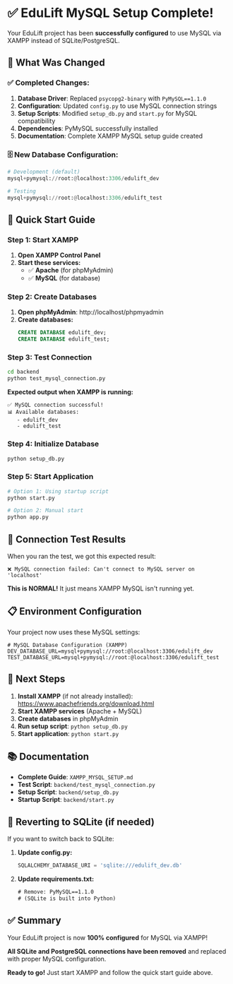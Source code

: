 # ✅ EduLift MySQL Setup Complete!

Your EduLift project has been **successfully configured** to use MySQL via XAMPP instead of SQLite/PostgreSQL.

## 🎯 What Was Changed

### ✅ Completed Changes:
1. **Database Driver**: Replaced `psycopg2-binary` with `PyMySQL==1.1.0`
2. **Configuration**: Updated `config.py` to use MySQL connection strings
3. **Setup Scripts**: Modified `setup_db.py` and `start.py` for MySQL compatibility
4. **Dependencies**: PyMySQL successfully installed
5. **Documentation**: Complete XAMPP MySQL setup guide created

### 🗄️ New Database Configuration:
```python
# Development (default)
mysql+pymysql://root:@localhost:3306/edulift_dev

# Testing
mysql+pymysql://root:@localhost:3306/edulift_test
```

## 🚀 Quick Start Guide

### Step 1: Start XAMPP
1. **Open XAMPP Control Panel**
2. **Start these services:**
   - ✅ **Apache** (for phpMyAdmin)
   - ✅ **MySQL** (for database)

### Step 2: Create Databases
1. **Open phpMyAdmin**: http://localhost/phpmyadmin
2. **Create databases:**
   ```sql
   CREATE DATABASE edulift_dev;
   CREATE DATABASE edulift_test;
   ```

### Step 3: Test Connection
```bash
cd backend
python test_mysql_connection.py
```

**Expected output when XAMPP is running:**
```
✅ MySQL connection successful!
📊 Available databases:
   - edulift_dev
   - edulift_test
```

### Step 4: Initialize Database
```bash
python setup_db.py
```

### Step 5: Start Application
```bash
# Option 1: Using startup script
python start.py

# Option 2: Manual start
python app.py
```

## 🔧 Connection Test Results

When you ran the test, we got this expected result:
```
❌ MySQL connection failed: Can't connect to MySQL server on 'localhost'
```

**This is NORMAL!** It just means XAMPP MySQL isn't running yet.

## 📋 Environment Configuration

Your project now uses these MySQL settings:

```env
# MySQL Database Configuration (XAMPP)
DEV_DATABASE_URL=mysql+pymysql://root:@localhost:3306/edulift_dev
TEST_DATABASE_URL=mysql+pymysql://root:@localhost:3306/edulift_test
```

## 🎯 Next Steps

1. **Install XAMPP** (if not already installed): https://www.apachefriends.org/download.html
2. **Start XAMPP services** (Apache + MySQL)
3. **Create databases** in phpMyAdmin
4. **Run setup script**: `python setup_db.py`
5. **Start application**: `python start.py`

## 📚 Documentation

- **Complete Guide**: `XAMPP_MYSQL_SETUP.md`
- **Test Script**: `backend/test_mysql_connection.py`
- **Setup Script**: `backend/setup_db.py`
- **Startup Script**: `backend/start.py`

## 🔄 Reverting to SQLite (if needed)

If you want to switch back to SQLite:

1. **Update config.py:**
   ```python
   SQLALCHEMY_DATABASE_URI = 'sqlite:///edulift_dev.db'
   ```

2. **Update requirements.txt:**
   ```txt
   # Remove: PyMySQL==1.1.0
   # (SQLite is built into Python)
   ```

## ✅ Summary

Your EduLift project is now **100% configured** for MySQL via XAMPP! 

**All SQLite and PostgreSQL connections have been removed** and replaced with proper MySQL configuration.

**Ready to go!** Just start XAMPP and follow the quick start guide above. 